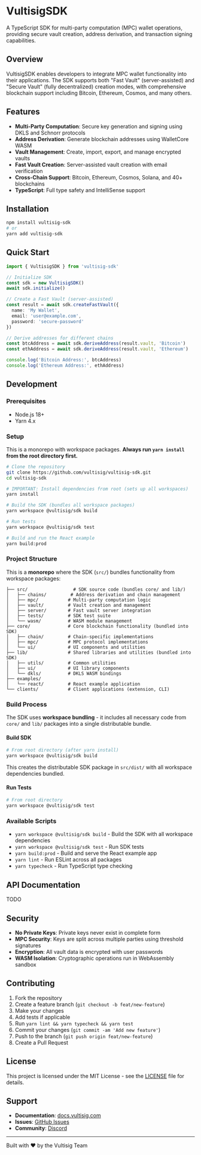 # VultisigSDK

A TypeScript SDK for multi-party computation (MPC) wallet operations, providing secure vault creation, address derivation, and transaction signing capabilities.

## Overview

VultisigSDK enables developers to integrate MPC wallet functionality into their applications. The SDK supports both "Fast Vault" (server-assisted) and "Secure Vault" (fully decentralized) creation modes, with comprehensive blockchain support including Bitcoin, Ethereum, Cosmos, and many others.

## Features

- **Multi-Party Computation**: Secure key generation and signing using DKLS and Schnorr protocols
- **Address Derivation**: Generate blockchain addresses using WalletCore WASM
- **Vault Management**: Create, import, export, and manage encrypted vaults
- **Fast Vault Creation**: Server-assisted vault creation with email verification
- **Cross-Chain Support**: Bitcoin, Ethereum, Cosmos, Solana, and 40+ blockchains
- **TypeScript**: Full type safety and IntelliSense support

## Installation

```bash
npm install vultisig-sdk
# or
yarn add vultisig-sdk
```

## Quick Start

```typescript
import { VultisigSDK } from 'vultisig-sdk'

// Initialize SDK
const sdk = new VultisigSDK()
await sdk.initialize()

// Create a Fast Vault (server-assisted)
const result = await sdk.createFastVault({
  name: 'My Wallet',
  email: 'user@example.com',
  password: 'secure-password'
})

// Derive addresses for different chains
const btcAddress = await sdk.deriveAddress(result.vault, 'Bitcoin')
const ethAddress = await sdk.deriveAddress(result.vault, 'Ethereum')

console.log('Bitcoin Address:', btcAddress)
console.log('Ethereum Address:', ethAddress)
```

## Development

### Prerequisites

- Node.js 18+
- Yarn 4.x

### Setup

This is a monorepo with workspace packages. **Always run `yarn install` from the root directory first.**

```bash
# Clone the repository
git clone https://github.com/vultisig/vultisig-sdk.git
cd vultisig-sdk

# IMPORTANT: Install dependencies from root (sets up all workspaces)
yarn install

# Build the SDK (bundles all workspace packages)
yarn workspace @vultisig/sdk build

# Run tests
yarn workspace @vultisig/sdk test

# Build and run the React example
yarn build:prod
```

### Project Structure

This is a **monorepo** where the SDK (`src/`) bundles functionality from workspace packages:

```
├── src/                 # SDK source code (bundles core/ and lib/)
│   ├── chains/         # Address derivation and chain management
│   ├── mpc/           # Multi-party computation logic
│   ├── vault/         # Vault creation and management
│   ├── server/        # Fast vault server integration
│   ├── tests/         # SDK test suite
│   └── wasm/          # WASM module management
├── core/              # Core blockchain functionality (bundled into SDK)
│   ├── chain/         # Chain-specific implementations
│   ├── mpc/           # MPC protocol implementations
│   └── ui/            # UI components and utilities
├── lib/               # Shared libraries and utilities (bundled into SDK)
│   ├── utils/         # Common utilities
│   ├── ui/            # UI library components
│   └── dkls/          # DKLS WASM bindings
├── examples/
│   └── react/         # React example application
└── clients/           # Client applications (extension, CLI)
```

### Build Process

The SDK uses **workspace bundling** - it includes all necessary code from `core/` and `lib/` packages into a single distributable bundle.

#### Build SDK
```bash
# From root directory (after yarn install)
yarn workspace @vultisig/sdk build
```
This creates the distributable SDK package in `src/dist/` with all workspace dependencies bundled.

#### Run Tests
```bash
# From root directory
yarn workspace @vultisig/sdk test
```


### Available Scripts

- `yarn workspace @vultisig/sdk build` - Build the SDK with all workspace dependencies
- `yarn workspace @vultisig/sdk test` - Run SDK tests
- `yarn build:prod` - Build and serve the React example app
- `yarn lint` - Run ESLint across all packages
- `yarn typecheck` - Run TypeScript type checking

## API Documentation

TODO

## Security

- **No Private Keys**: Private keys never exist in complete form
- **MPC Security**: Keys are split across multiple parties using threshold signatures
- **Encryption**: All vault data is encrypted with user passwords
- **WASM Isolation**: Cryptographic operations run in WebAssembly sandbox

## Contributing

1. Fork the repository
2. Create a feature branch (`git checkout -b feat/new-feature`)
3. Make your changes
4. Add tests if applicable
5. Run `yarn lint && yarn typecheck && yarn test`
6. Commit your changes (`git commit -am 'Add new feature'`)
7. Push to the branch (`git push origin feat/new-feature`)
8. Create a Pull Request

## License

This project is licensed under the MIT License - see the [LICENSE](src/LICENSE) file for details.

## Support

- **Documentation**: [docs.vultisig.com](https://docs.vultisig.com)
- **Issues**: [GitHub Issues](https://github.com/vultisig/vultisig-sdk/issues)
- **Community**: [Discord](https://discord.gg/vultisig)

---

Built with ❤️ by the Vultisig Team